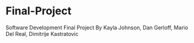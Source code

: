 # Final-Project
Software Development Final Project
By Kayla Johnson, Dan Gerloff, Mario Del Real, Dimitrije Kastratovic
